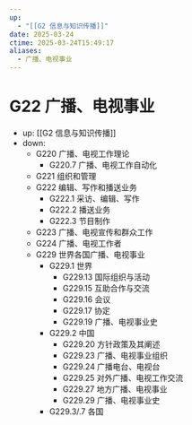 ```yaml
---
up:
  - "[[G2 信息与知识传播]]"
date: 2025-03-24
ctime: 2025-03-24T15:49:17
aliases:
  - 广播、电视事业
---
```


# G22 广播、电视事业

- up: [[G2 信息与知识传播]]
- down:	
	- G220 广播、电视工作理论
		- G220.7 广播、电视工作自动化
	- G221 组织和管理
	- G222 编辑、写作和播送业务
		- G222.1 采访、编辑、写作
		- G222.2 播送业务
		- G222.3 节目制作
	- G223 广播、电视宣传和群众工作
	- G224 广播、电视工作者
	- G229 世界各国广播、电视事业
		- G229.1 世界
			- G229.13 国际组织与活动
			- G229.15 互助合作与交流
			- G229.16 会议
			- G229.17 协定
			- G229.19 广播、电视事业史
		- G229.2 中国
			- G229.20 方针政策及其阐述
			- G229.23 广播、电视事业组织
			- G229.24 广播电台、电视台
			- G229.25 对外广播、电视工作交流
			- G229.27 地方广播、电视事业
			- G229.29 广播、电视事业史
		- G229.3/.7 各国
	
